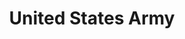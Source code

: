 ---
# This topic lives at
# https://digital.gov/topics/united-states-army

# Topic Title
title: "United States Army"

# description — keep it short and clear
summary: ""

# Weight
weight: 1

# For more information on managing topics,
# see https://github.com/GSA/digitalgov.gov/wiki/topics
---